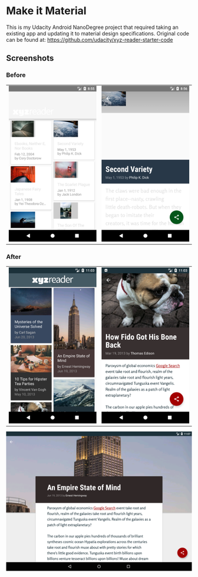 # Make it Material 
This is my Udacity Android NanoDegree project that required taking an existing app and updating it to material design specifications. 
Original code can be found at: https://github.com/udacity/xyz-reader-starter-code
## Screenshots 
### Before
<table border="0" width="100%">
  <tr>
    <td>
<img src="https://raw.githubusercontent.com/ndgithub/make-it-material/master/XYZReader/screenshots/Screenshot_1510455361.png" alt="alt text" width="300"> </td>
    <td>
<img src="https://raw.githubusercontent.com/ndgithub/make-it-material/master/XYZReader/screenshots/Screenshot_1510455372.png" alt="alt text" width="300"> </td>
  </tr>
  </table>
  
  ### After
<table border="0" width="100%">
  <tr>
    <td>
<img src="https://raw.githubusercontent.com/ndgithub/make-it-material/master/XYZReader/screenshots/Screenshot_1510376587.png" alt="alt text" width="300"> </td>
    <td>
<img src="https://raw.githubusercontent.com/ndgithub/make-it-material/master/XYZReader/screenshots/Screenshot_1510376630.png" alt="alt text" width="300"> </td>
  </tr>
  </table>
<img src="https://raw.githubusercontent.com/ndgithub/make-it-material/master/XYZReader/screenshots/Screenshot_1510376856.png" alt="alt text" width="600">
  

